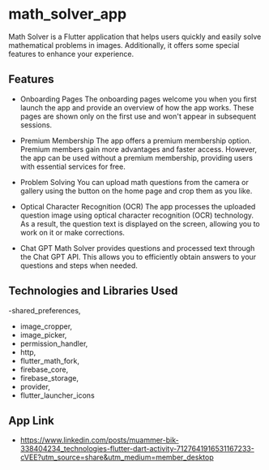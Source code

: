 # math_solver_app

Math Solver is a Flutter application that helps users quickly and easily solve mathematical problems in images. Additionally, it offers some special features to enhance your experience.

## Features
- Onboarding Pages
The onboarding pages welcome you when you first launch the app and provide an overview of how the app works. These pages are shown only on the first use and won't appear in subsequent sessions.

- Premium Membership
The app offers a premium membership option. Premium members gain more advantages and faster access. However, the app can be used without a premium membership, providing users with essential services for free.

- Problem Solving
You can upload math questions from the camera or gallery using the button on the home page and crop them as you like.

- Optical Character Recognition (OCR)
The app processes the uploaded question image using optical character recognition (OCR) technology. As a result, the question text is displayed on the screen, allowing you to work on it or make corrections.

- Chat GPT
Math Solver provides questions and processed text through the Chat GPT API. This allows you to efficiently obtain answers to your questions and steps when needed.

## Technologies and Libraries Used

  -shared_preferences,
  - image_cropper,
  - image_picker,
  - permission_handler,
  - http,
  - flutter_math_fork,
  - firebase_core,
  - firebase_storage,
  - provider,
  - flutter_launcher_icons

## App Link
 - https://www.linkedin.com/posts/muammer-bik-338404234_technologies-flutter-dart-activity-7127641916531167233-cVEE?utm_source=share&utm_medium=member_desktop
